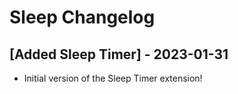 # Sleep Changelog

## [Added Sleep Timer] - 2023-01-31

- Initial version of the Sleep Timer extension!
